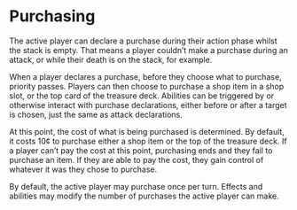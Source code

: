# Purchasing

The active player can declare a purchase during their action phase whilst the stack is empty. That means a player couldn’t make a purchase during an attack, or while their death is on the stack, for example.

When a player declares a purchase, before they choose what to purchase, priority passes. Players can then choose to purchase a shop item in a shop slot, or the top card of the treasure deck. Abilities can be triggered by or otherwise interact with purchase declarations, either before or after a target is chosen, just the same as attack declarations.

At this point, the cost of what is being purchased is determined. By default, it costs 10¢ to purchase either a shop item or the top of the treasure deck. If a player can’t pay the cost at this point, purchasing ends and they fail to purchase an item. If they are able to pay the cost, they gain control of whatever it was they chose to purchase.

By default, the active player may purchase once per turn. Effects and abilities may modify the number of purchases the active player can make.

